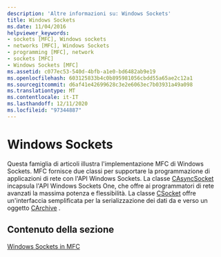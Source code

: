 ```yaml
---
description: 'Altre informazioni su: Windows Sockets'
title: Windows Sockets
ms.date: 11/04/2016
helpviewer_keywords:
- sockets [MFC], Windows sockets
- networks [MFC], Windows Sockets
- programming [MFC], network
- sockets [MFC]
- Windows Sockets [MFC]
ms.assetid: c077ec53-540d-4bfb-a1e0-bd6482ab9e19
ms.openlocfilehash: 603125833b4c0b895981056cbdd55a65ae2c12a1
ms.sourcegitcommit: d6af41e42699628c3e2e6063ec7b03931a49a098
ms.translationtype: MT
ms.contentlocale: it-IT
ms.lasthandoff: 12/11/2020
ms.locfileid: "97344887"
---
```

# <a name="windows-sockets"></a>Windows Sockets

Questa famiglia di articoli illustra l'implementazione MFC di Windows Sockets. MFC fornisce due classi per supportare la programmazione di applicazioni di rete con l'API Windows Sockets. La classe [CAsyncSocket](../mfc/reference/casyncsocket-class.md) incapsula l'API Windows Sockets One, che offre ai programmatori di rete avanzati la massima potenza e flessibilità. La classe [CSocket](../mfc/reference/csocket-class.md) offre un'interfaccia semplificata per la serializzazione dei dati da e verso un oggetto [CArchive](../mfc/reference/carchive-class.md) .

## <a name="in-this-section"></a>Contenuto della sezione

[Windows Sockets in MFC](../mfc/windows-sockets-in-mfc.md)

